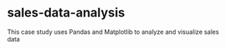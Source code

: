 # sales-data-analysis
This case study uses Pandas and Matplotlib to analyze and visualize sales data
